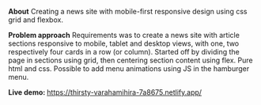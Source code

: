 <b>About</b>
Creating a news site with mobile-first responsive design using css grid and flexbox.

<b>Problem approach</b>
Requirements was to create a news site with article sections responsive to mobile, tablet and desktop views, with one, two respectively four cards in a row (or column). Started off by dividing the page in sections using grid, then centering section content using flex. Pure html and css. Possible to add menu animations using JS in the hamburger menu.

<b>Live demo: </b>
https://thirsty-varahamihira-7a8675.netlify.app/
